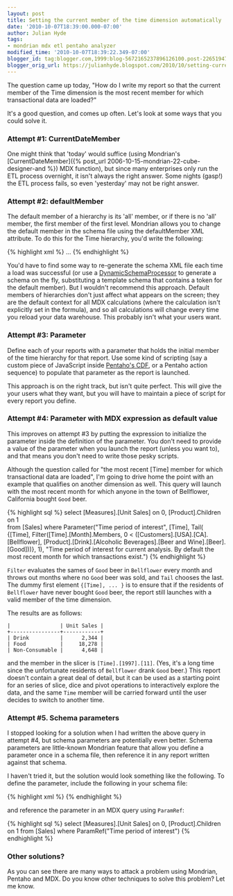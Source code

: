 ```yaml
---
layout: post
title: Setting the current member of the time dimension automatically
date: '2010-10-07T18:39:00.000-07:00'
author: Julian Hyde
tags:
- mondrian mdx etl pentaho analyzer
modified_time: '2010-10-07T18:39:22.349-07:00'
blogger_id: tag:blogger.com,1999:blog-5672165237896126100.post-2265194776603744953
blogger_orig_url: https://julianhyde.blogspot.com/2010/10/setting-current-member-of-time.html
---
```


The question came up today, "How do I write my report so that the
current member of the Time dimension is the most recent member for
which transactional data are loaded?"

It's a good question, and comes up often. Let's look at some ways that you could solve it.

### Attempt #1: CurrentDateMember

One might think that 'today' would suffice (using Mondrian's
[CurrentDateMember]({% post_url 2006-10-15-mondrian-22-cube-designer-and %})
MDX function), but since many enterprises only run the ETL process
overnight, it isn't always the right answer. Some nights (gasp!) the
ETL process fails, so even 'yesterday' may not be right answer.

### Attempt #2: defaultMember

The default member of a hierarchy is its 'all' member, or if there is
no 'all' member, the first member of the first level. Mondrian allows
you to change the default member in the schema file using the
defaultMember XML attribute. To do this for the Time hierarchy, you'd
write the following:

{% highlight xml %}
<Dimension name="Time" type="TimeDimension">
  <Hierarchy defaultMember="[Time].[2010].[10].[07]" hasAll="false" primarykey="time_id">
    ...
{% endhighlight %}


You'd have to find some way to re-generate the schema XML file each
time a load was successful (or use a
[DynamicSchemaProcessor](https://mondrian.pentaho.com/api/mondrian/spi/DynamicSchemaProcessor.html)
to generate a schema on the fly, substituting a template schema that
contains a token for the default member). But I wouldn't recommend
this approach. Default members of hierarchies don't just affect what
appears on the screen; they are the default context for all MDX
calculations (where the calculation isn't explicitly set in the
formula), and so all calculations will change every time you reload
your data warehouse. This probably isn't what your users want.

### Attempt #3: Parameter

Define each of your reports with a parameter that holds the initial
member of the time hierarchy for that report. Use some kind of
scripting (say a custom piece of JavaScript inside
[Pentaho's CDF](https://code.google.com/p/pentaho-cdf/), or a
Pentaho action sequence) to populate that parameter as the report is
launched.

This approach is on the right track, but isn't quite perfect. This
will give the your users what they want, but you will have to maintain
a piece of script for every report you define.

### Attempt #4: Parameter with MDX expression as default value

This improves on attempt #3 by putting the expression to initialize
the parameter inside the definition of the parameter. You don't need
to provide a value of the parameter when you launch the report (unless
you want to), and that means you don't need to write those pesky
scripts.

Although the question called for "the most recent [Time] member for
which transactional data are loaded", I'm going to drive home the
point with an example that qualifies on another dimension as
well. This query will launch with the most recent month for which
anyone in the town of Bellflower, California bought `Good` beer.

{% highlight sql %}
select [Measures].[Unit Sales] on 0,
  [Product].Children on 1<br/>from [Sales]
where Parameter("Time period of interest", [Time],
  Tail(
    {[Time],
      Filter([Time].[Month].Members,
        0 < ([Customers].[USA].[CA].[Bellflower],
           [Product].[Drink].[Alcoholic Beverages].[Beer and Wine].[Beer].[Good]))},
    1),
  "Time period of interest for current analysis. By default the most recent month for which transactions exist.")
{% endhighlight %}

`Filter` evaluates the sames of `Good` beer in `Bellflower` every
month and throws out months where no `Good` beer was sold, and `Tail`
chooses the last. The dummy first element `{[Time], ... }` is to
ensure that if the residents of `Bellflower` have never bought `Good`
beer, the report still launches with a valid member of the time
dimension.

The results are as follows:
```
|                | Unit Sales |
+----------------+------------+
| Drink          |      2,344 |
| Food           |     18,278 |
| Non-Consumable |      4,648 |
```

and the member in the slicer is `[Time].[1997].[11]`. (Yes, it's a
long time since the unfortunate residents of `Bellflower` drank
`Good` beer.) This report doesn't contain a great deal of detail, but
it can be used as a starting point for an series of slice, dice and
pivot operations to interactively explore the data, and the same
`Time` member will be carried forward until the user decides to switch
to another time.

### Attempt #5. Schema parameters

I stopped looking for a solution when I had written the above query in
attempt #4, but schema parameters are potentially even better. Schema
parameters are little-known Mondrian feature that allow you define a
parameter once in a schema file, then reference it in any report
written against that schema.

I haven't tried it, but the solution would look something like the
following. To define the parameter, include the following in your
schema file:

{% highlight xml %}
<Parameter defaultvalue="Tail({ [Time], Filter([Time].[Month].Members, 0 &lt; ([Customers].[USA].[CA].[Bellflower], [Product].[Drink].[Alcoholic Beverages].[Beer and Wine].[Beer].[Good])) }, 1)"
    name="Time period of interest"
    type="Member"/>
{% endhighlight %}

and reference the parameter in an MDX query using `ParamRef`:

{% highlight sql %}
select [Measures].[Unit Sales] on 0,
  [Product].Children on 1
from [Sales]
where ParamRef("Time period of interest")
{% endhighlight %}

### Other solutions?

As you can see there are many ways to attack a problem using Mondrian,
Pentaho and MDX. Do you know other techniques to solve this problem?
Let me know.
